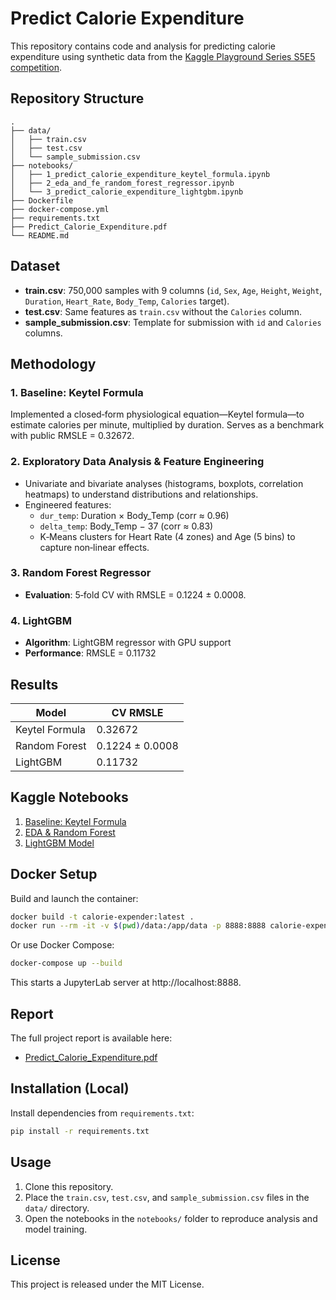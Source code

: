 # Predict Calorie Expenditure

This repository contains code and analysis for predicting calorie expenditure using synthetic data from the [Kaggle Playground Series S5E5 competition](https://www.kaggle.com/competitions/playground-series-s5e5/overview).

## Repository Structure

```
.
├── data/
│   ├── train.csv
│   ├── test.csv
│   └── sample_submission.csv
├── notebooks/
│   ├── 1_predict_calorie_expenditure_keytel_formula.ipynb
│   ├── 2_eda_and_fe_random_forest_regressor.ipynb
│   └── 3_predict_calorie_expenditure_lightgbm.ipynb
├── Dockerfile
├── docker-compose.yml
├── requirements.txt
├── Predict_Calorie_Expenditure.pdf
└── README.md
```

## Dataset

- **train.csv**: 750,000 samples with 9 columns (`id`, `Sex`, `Age`, `Height`, `Weight`, `Duration`, `Heart_Rate`, `Body_Temp`, `Calories` target).
- **test.csv**: Same features as `train.csv` without the `Calories` column.
- **sample_submission.csv**: Template for submission with `id` and `Calories` columns.

## Methodology

### 1. Baseline: Keytel Formula

Implemented a closed‑form physiological equation—Keytel formula—to estimate calories per minute, multiplied by duration. Serves as a benchmark with public RMSLE = 0.32672.

### 2. Exploratory Data Analysis & Feature Engineering

- Univariate and bivariate analyses (histograms, boxplots, correlation heatmaps) to understand distributions and relationships.
- Engineered features:
  - `dur_temp`: Duration × Body_Temp (corr ≈ 0.96)
  - `delta_temp`: Body_Temp − 37 (corr ≈ 0.83)
  - K‑Means clusters for Heart Rate (4 zones) and Age (5 bins) to capture non‑linear effects.

### 3. Random Forest Regressor

- **Evaluation**: 5‑fold CV with RMSLE = 0.1224 ± 0.0008.

### 4. LightGBM

- **Algorithm**: LightGBM regressor with GPU support
- **Performance**: RMSLE = 0.11732

## Results

| Model          | CV RMSLE         |
|----------------|------------------|
| Keytel Formula | 0.32672          |
| Random Forest  | 0.1224 ± 0.0008  |
| LightGBM       | 0.11732 |

## Kaggle Notebooks

1. [Baseline: Keytel Formula](https://www.kaggle.com/code/yixuliu/predict-calorie-expenditure-keytel-formula)
2. [EDA & Random Forest](https://www.kaggle.com/code/yixuliu/eda-and-fe-random-forest-regressor)
3. [LightGBM Model](https://www.kaggle.com/code/yixuliu/predict-calorie-expenditure-lightgbm)

## Docker Setup

Build and launch the container:

```bash
docker build -t calorie-expender:latest .
docker run --rm -it -v $(pwd)/data:/app/data -p 8888:8888 calorie-expender:latest
```

Or use Docker Compose:

```bash
docker-compose up --build
```

This starts a JupyterLab server at http://localhost:8888.

## Report

The full project report is available here:

- [Predict_Calorie_Expenditure.pdf](Predict_Calorie_Expenditure.pdf) 

## Installation (Local)

Install dependencies from `requirements.txt`:

```bash
pip install -r requirements.txt
``` 
## Usage

1. Clone this repository.
2. Place the `train.csv`, `test.csv`, and `sample_submission.csv` files in the `data/` directory.
3. Open the notebooks in the `notebooks/` folder to reproduce analysis and model training.

## License

This project is released under the MIT License.
